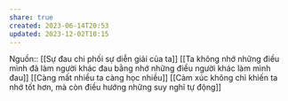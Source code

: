 ```yaml
---
share: true
created: 2023-06-14T20:53
updated: 2023-12-02T10:15
---
```

Nguồn::
[[Sự đau chi phối sự diễn giải của ta]]
[[Ta không nhớ những điều mình đã làm người khác đau bằng nhớ những điều người khác làm mình đau]]
[[Càng mất nhiều ta càng học nhiều]]
[[Cảm xúc không chỉ khiến ta nhớ tốt hơn, mà còn điều hướng những suy nghĩ tự động]]
